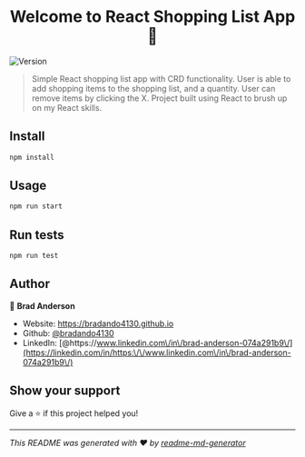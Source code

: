<h1 align="center">Welcome to React Shopping List App 👋</h1>
<p>
  <img alt="Version" src="https://img.shields.io/badge/version-1.0.0-blue.svg?cacheSeconds=2592000" />
</p>

> Simple React shopping list app with CRD functionality. User is able to add shopping items to the shopping list, and a quantity. User can remove items by clicking the X. Project built using React to brush up on my React skills.

## Install

```sh
npm install
```

## Usage

```sh
npm run start
```

## Run tests

```sh
npm run test
```

## Author

👤 **Brad Anderson**

* Website: https://bradando4130.github.io
* Github: [@bradando4130](https://github.com/bradando4130)
* LinkedIn: [@https:\/\/www.linkedin.com\/in\/brad-anderson-074a291b9\/](https://linkedin.com/in/https:\/\/www.linkedin.com\/in\/brad-anderson-074a291b9\/)

## Show your support

Give a ⭐️ if this project helped you!

***
_This README was generated with ❤️ by [readme-md-generator](https://github.com/kefranabg/readme-md-generator)_